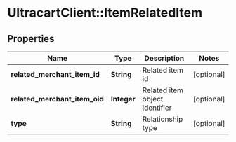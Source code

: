# UltracartClient::ItemRelatedItem

## Properties
Name | Type | Description | Notes
------------ | ------------- | ------------- | -------------
**related_merchant_item_id** | **String** | Related item id | [optional] 
**related_merchant_item_oid** | **Integer** | Related item object identifier | [optional] 
**type** | **String** | Relationship type | [optional] 


